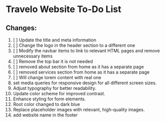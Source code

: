 # Travelo Website To-Do List

##  Changes:
1. [ ] Update the title and meta information
2. [ ] Change the logo in the header section to a different one
3. [ ] Modify the navbar items to link to relevant HTML pages and remove unnecessary items
4. [ ] Remove the top bar it is not needed
5. [ ] removed about section from home as it has a separate page
6. [ ] removed services section from home as it has a separate page
7. [ ] Will change lorem content with real one
8. set media queries for responsive design for all different screen sizes.
9. Adjust typography for better readability.
10. Update color scheme for improved contrast.
11. Enhance styling for form elements.
12. Root color changed to dark blue
13. Replace placeholder images with relevant, high-quality images.
14. add website name in the footer 

